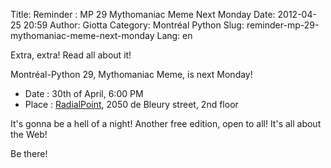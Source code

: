 Title: Reminder : MP 29 Mythomaniac Meme Next Monday
Date: 2012-04-25 20:59
Author: Giotta
Category: Montréal Python
Slug: reminder-mp-29-mythomaniac-meme-next-monday
Lang: en

<!--:en-->Extra, extra! Read all about it!

Montréal-Python 29, Mythomaniac Meme, is next Monday!

-   Date : 30th of April, 6:00 PM
-   Place : [RadialPoint][], 2050 de Bleury street, 2nd floor

</p>
It's gonna be a hell of a night! Another free edition, open to all! It's
all about the Web!

Be there!<!--:-->

  [RadialPoint]: http://bit.ly/JCLo4j

